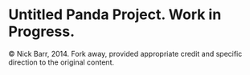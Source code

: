 Untitled Panda Project. Work in Progress.
==
© Nick Barr, 2014. Fork away, provided appropriate credit and specific direction to the original content.


